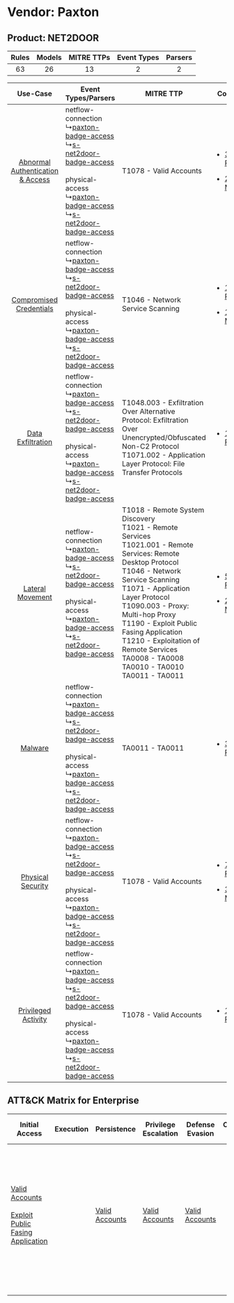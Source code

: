 Vendor: Paxton
==============
Product: NET2DOOR
-----------------
| Rules | Models | MITRE TTPs | Event Types | Parsers |
|:-----:|:------:|:----------:|:-----------:|:-------:|
|  63   |   26   |     13     |      2      |    2    |

|    Use-Case    | Event Types/Parsers    | MITRE TTP    | Content    |
|:----:| ---- | ---- | ---- |
| [Abnormal Authentication & Access](../../../UseCases/uc_abnormal_authentication_&_access.md) |  netflow-connection<br> ↳[paxton-badge-access](Ps/pC_paxtonbadgeaccess.md)<br> ↳[s-net2door-badge-access](Ps/pC_snet2doorbadgeaccess.md)<br><br> physical-access<br> ↳[paxton-badge-access](Ps/pC_paxtonbadgeaccess.md)<br> ↳[s-net2door-badge-access](Ps/pC_snet2doorbadgeaccess.md)<br> | T1078 - Valid Accounts<br>    | [<ul><li>3 Rules</li></ul><ul><li>2 Models</li></ul>](RM/r_m_paxton_net2door_Abnormal_Authentication_&_Access.md) |
|          [Compromised Credentials](../../../UseCases/uc_compromised_credentials.md)          |  netflow-connection<br> ↳[paxton-badge-access](Ps/pC_paxtonbadgeaccess.md)<br> ↳[s-net2door-badge-access](Ps/pC_snet2doorbadgeaccess.md)<br><br> physical-access<br> ↳[paxton-badge-access](Ps/pC_paxtonbadgeaccess.md)<br> ↳[s-net2door-badge-access](Ps/pC_snet2doorbadgeaccess.md)<br> | T1046 - Network Service Scanning<br>    | [<ul><li>1 Rules</li></ul><ul><li>1 Models</li></ul>](RM/r_m_paxton_net2door_Compromised_Credentials.md)          |
|    [Data Exfiltration](../../../UseCases/uc_data_exfiltration.md)    |  netflow-connection<br> ↳[paxton-badge-access](Ps/pC_paxtonbadgeaccess.md)<br> ↳[s-net2door-badge-access](Ps/pC_snet2doorbadgeaccess.md)<br><br> physical-access<br> ↳[paxton-badge-access](Ps/pC_paxtonbadgeaccess.md)<br> ↳[s-net2door-badge-access](Ps/pC_snet2doorbadgeaccess.md)<br> | T1048.003 - Exfiltration Over Alternative Protocol: Exfiltration Over Unencrypted/Obfuscated Non-C2 Protocol<br>T1071.002 - Application Layer Protocol: File Transfer Protocols<br>    | [<ul><li>1 Rules</li></ul>](RM/r_m_paxton_net2door_Data_Exfiltration.md)    |
|    [Lateral Movement](../../../UseCases/uc_lateral_movement.md)    |  netflow-connection<br> ↳[paxton-badge-access](Ps/pC_paxtonbadgeaccess.md)<br> ↳[s-net2door-badge-access](Ps/pC_snet2doorbadgeaccess.md)<br><br> physical-access<br> ↳[paxton-badge-access](Ps/pC_paxtonbadgeaccess.md)<br> ↳[s-net2door-badge-access](Ps/pC_snet2doorbadgeaccess.md)<br> | T1018 - Remote System Discovery<br>T1021 - Remote Services<br>T1021.001 - Remote Services: Remote Desktop Protocol<br>T1046 - Network Service Scanning<br>T1071 - Application Layer Protocol<br>T1090.003 - Proxy: Multi-hop Proxy<br>T1190 - Exploit Public Fasing Application<br>T1210 - Exploitation of Remote Services<br>TA0008 - TA0008<br>TA0010 - TA0010<br>TA0011 - TA0011<br> | [<ul><li>51 Rules</li></ul><ul><li>21 Models</li></ul>](RM/r_m_paxton_net2door_Lateral_Movement.md)    |
|    [Malware](../../../UseCases/uc_malware.md)    |  netflow-connection<br> ↳[paxton-badge-access](Ps/pC_paxtonbadgeaccess.md)<br> ↳[s-net2door-badge-access](Ps/pC_snet2doorbadgeaccess.md)<br><br> physical-access<br> ↳[paxton-badge-access](Ps/pC_paxtonbadgeaccess.md)<br> ↳[s-net2door-badge-access](Ps/pC_snet2doorbadgeaccess.md)<br> | TA0011 - TA0011<br>    | [<ul><li>3 Rules</li></ul>](RM/r_m_paxton_net2door_Malware.md)    |
|    [Physical Security](../../../UseCases/uc_physical_security.md)    |  netflow-connection<br> ↳[paxton-badge-access](Ps/pC_paxtonbadgeaccess.md)<br> ↳[s-net2door-badge-access](Ps/pC_snet2doorbadgeaccess.md)<br><br> physical-access<br> ↳[paxton-badge-access](Ps/pC_paxtonbadgeaccess.md)<br> ↳[s-net2door-badge-access](Ps/pC_snet2doorbadgeaccess.md)<br> | T1078 - Valid Accounts<br>    | [<ul><li>7 Rules</li></ul><ul><li>3 Models</li></ul>](RM/r_m_paxton_net2door_Physical_Security.md)    |
|    [Privileged Activity](../../../UseCases/uc_privileged_activity.md)    |  netflow-connection<br> ↳[paxton-badge-access](Ps/pC_paxtonbadgeaccess.md)<br> ↳[s-net2door-badge-access](Ps/pC_snet2doorbadgeaccess.md)<br><br> physical-access<br> ↳[paxton-badge-access](Ps/pC_paxtonbadgeaccess.md)<br> ↳[s-net2door-badge-access](Ps/pC_snet2doorbadgeaccess.md)<br> | T1078 - Valid Accounts<br>    | [<ul><li>1 Rules</li></ul>](RM/r_m_paxton_net2door_Privileged_Activity.md)    |

ATT&CK Matrix for Enterprise
----------------------------
| Initial Access                                                                                                                                            | Execution | Persistence                                                         | Privilege Escalation                                                | Defense Evasion                                                     | Credential Access | Discovery                                                                                                                                                 | Lateral Movement                                                                                                                                                                                                                                          | Collection | Command and Control                                                                                                                                                                                                                                                                                                                  | Exfiltration                                                                                                                                                                                                                                         | Impact |
| --------------------------------------------------------------------------------------------------------------------------------------------------------- | --------- | ------------------------------------------------------------------- | ------------------------------------------------------------------- | ------------------------------------------------------------------- | ----------------- | --------------------------------------------------------------------------------------------------------------------------------------------------------- | --------------------------------------------------------------------------------------------------------------------------------------------------------------------------------------------------------------------------------------------------------- | ---------- | ------------------------------------------------------------------------------------------------------------------------------------------------------------------------------------------------------------------------------------------------------------------------------------------------------------------------------------ | ---------------------------------------------------------------------------------------------------------------------------------------------------------------------------------------------------------------------------------------------------- | ------ |
| [Valid Accounts](https://attack.mitre.org/techniques/T1078)<br><br>[Exploit Public Fasing Application](https://attack.mitre.org/techniques/T1190)<br><br> |           | [Valid Accounts](https://attack.mitre.org/techniques/T1078)<br><br> | [Valid Accounts](https://attack.mitre.org/techniques/T1078)<br><br> | [Valid Accounts](https://attack.mitre.org/techniques/T1078)<br><br> |                   | [Network Service Scanning](https://attack.mitre.org/techniques/T1046)<br><br>[Remote System Discovery](https://attack.mitre.org/techniques/T1018)<br><br> | [Exploitation of Remote Services](https://attack.mitre.org/techniques/T1210)<br><br>[Remote Services](https://attack.mitre.org/techniques/T1021)<br><br>[Remote Services: Remote Desktop Protocol](https://attack.mitre.org/techniques/T1021/001)<br><br> |            | [Application Layer Protocol: File Transfer Protocols](https://attack.mitre.org/techniques/T1071/002)<br><br>[Proxy: Multi-hop Proxy](https://attack.mitre.org/techniques/T1090/003)<br><br>[Application Layer Protocol](https://attack.mitre.org/techniques/T1071)<br><br>[Proxy](https://attack.mitre.org/techniques/T1090)<br><br> | [Exfiltration Over Alternative Protocol](https://attack.mitre.org/techniques/T1048)<br><br>[Exfiltration Over Alternative Protocol: Exfiltration Over Unencrypted/Obfuscated Non-C2 Protocol](https://attack.mitre.org/techniques/T1048/003)<br><br> |        |